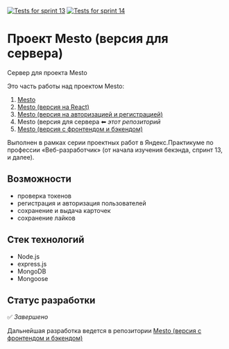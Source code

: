 [![Tests for sprint 13](https://github.com/novvember/express-mesto-gha/actions/workflows/tests-13-sprint.yml/badge.svg)](https://github.com/novvember/express-mesto-gha/actions/workflows/tests-13-sprint.yml) 
[![Tests for sprint 14](https://github.com/novvember/express-mesto-gha/actions/workflows/tests-14-sprint.yml/badge.svg)](https://github.com/novvember/express-mesto-gha/actions/workflows/tests-14-sprint.yml)
# Проект Mesto (версия для сервера)

Сервер для проекта Mesto

Это часть работы над проектом Mesto:

1. [Mesto](https://github.com/novvember/mesto)
2. [Mesto (версия на React)](https://github.com/novvember/mesto-react)
3. [Mesto (версия на авторизацией и регистрацией)](https://github.com/novvember/react-mesto-auth)
4. Mesto (версия для сервера ⬅ *этот репозиторий*
5. [Mesto (версия с фронтендом и бэкендом)](https://github.com/novvember/react-mesto-api-full)

Выполнен в рамках серии проектных работ в Яндекс.Практикуме по профессии «Веб-разработчик» (от начала изучения бекэнда, спринт 13, и далее).

## Возможности
- проверка токенов
- регистрация и авторизация пользователей
- сохранение и выдача карточек
- сохранение лайков

## Стек технологий
- Node.js
- express.js
- MongoDB
- Mongoose

## Статус разработки
✅ *Завершено*

Дальнейшая разработка ведется в репозитории [Mesto (версия с фронтендом и бэкендом)](https://github.com/novvember/react-mesto-api-full)
